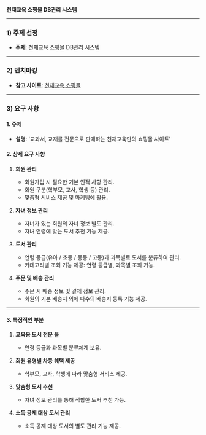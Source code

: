 **천재교육 쇼핑몰 DB관리 시스템**

---

### 1) 주제 선정
- **주제**: 천재교육 쇼핑몰 DB관리 시스템

---

### 2) 벤치마킹
- **참고 사이트**: [천재교육 쇼핑몰](https://mall.chunjae.co.kr)

---

### 3) 요구 사항

#### 1. 주제
- **설명**: '교과서, 교재를 전문으로 판매하는 천재교육만의 쇼핑몰 사이트'

#### 2. 상세 요구 사항
1. **회원 관리**  
   - 회원가입 시 필요한 기본 인적 사항 관리.  
   - 회원 구분(학부모, 교사, 학생 등) 관리.  
   - 맞춤형 서비스 제공 및 마케팅에 활용.  

2. **자녀 정보 관리**  
   - 자녀가 있는 회원의 자녀 정보 별도 관리.  
   - 자녀 연령에 맞는 도서 추천 기능 제공.  

3. **도서 관리**  
   - 연령 등급(유아 / 초등 / 중등 / 고등)과 과목별로 도서를 분류하여 관리.  
   - 카테고리별 조회 기능 제공: 연령 등급별, 과목별 조회 가능.  

4. **주문 및 배송 관리**  
   - 주문 시 배송 정보 및 결제 정보 관리.  
   - 회원의 기본 배송지 외에 다수의 배송지 등록 기능 제공.  

---

#### 3. 특징적인 부분
1. **교육용 도서 전문 몰**  
   - 연령 등급과 과목별 분류체계 보유.  

2. **회원 유형별 차등 혜택 제공**  
   - 학부모, 교사, 학생에 따라 맞춤형 서비스 제공.  

3. **맞춤형 도서 추천**  
   - 자녀 정보 관리를 통해 적합한 도서 추천 가능.  

4. **소득 공제 대상 도서 관리**  
   - 소득 공제 대상 도서의 별도 관리 기능 제공.

